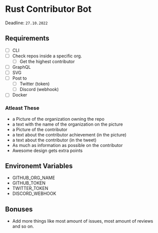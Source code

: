 # Rust Contributor Bot

Deadline: `27.10.2022`

## Requirements

- [ ] CLI
- [ ] Check repos inside a specific org.
  - [ ] Get the highest contributor
- [ ] GraphQL
- [ ] SVG
- [ ] Post to
  - [ ] Twitter (token)
  - [ ] Discord (webhook)
- [ ] Docker

### Atleast These

- a Picture of the organization owning the repo
- a text with the name of the organization on the picture
- a Picture of the contributor
- a text about the contributor achievement (in the picture)
- a text about the contributor (in the tweet)
- As much as information as possible on the contributor
- Awesome design gets extra points

## Environemt Variables

- GITHUB_ORG_NAME
- GITHUB_TOKEN
- TWITTER_TOKEN
- DISCORD_WEBHOOK

## Bonuses

- Add more things like most amount of issues, most amount of reviews and so on.
